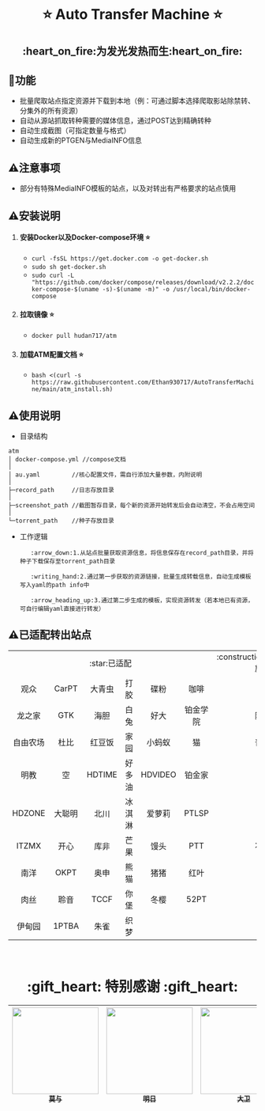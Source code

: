 <h1 align="center"> ⭐️ Auto Transfer Machine ⭐️ </h1>
<h2 align="center"><strong>:heart_on_fire:为发光发热而生:heart_on_fire:</a></strong></h2>

## :triangular_flag_on_post:功能

* 批量爬取站点指定资源并下载到本地（例：可通过脚本选择爬取影站除禁转、分集外的所有资源）
* 自动从源站抓取转种需要的媒体信息，通过POST达到精确转种
* 自动生成截图（可指定数量与格式）
* 自动生成新的PTGEN与MediaINFO信息

## :warning:注意事项
* 部分有特殊MediaINFO模板的站点，以及对转出有严格要求的站点慎用

## :warning:安装说明
1. #### 安装Docker以及Docker-compose环境 :star:
     * `curl -fsSL https://get.docker.com -o get-docker.sh`
     * `sudo sh get-docker.sh`
     * `sudo curl -L "https://github.com/docker/compose/releases/download/v2.2.2/docker-compose-$(uname -s)-$(uname -m)" -o /usr/local/bin/docker-compose`

2. #### 拉取镜像 :star:
     * `docker pull hudan717/atm`

3. #### 加载ATM配置文档 :star:
     * `bash <(curl -s https://raw.githubusercontent.com/Ethan930717/AutoTransferMachine/main/atm_install.sh)`

## :warning:使用说明
   * 目录结构

    atm
    │ docker-compose.yml //compose文档
    │
    │ au.yaml         //核心配置文件，需自行添加大量参数，内附说明
    │  
    ├─record_path     //日志存放目录
    │
    ├─screenshot_path //截图暂存目录，每个新的资源开始转发后会自动清空，不会占用空间
    │
    └─torrent_path    //种子存放目录

* 工作逻辑

         :arrow_down:1.从站点批量获取资源信息，将信息保存在record_path目录，并将种子下载保存至torrent_path目录

         :writing_hand:2.通过第一步获取的资源链接，批量生成转载信息，自动生成模板写入yaml的path info中

         :arrow_heading_up:3.通过第二步生成的模板，实现资源转发（若本地已有资源，可自行编辑yaml直接进行转发）


## :warning:已适配转出站点

<table>
  <tr>
    <td colspan="6" align="center">:star:已适配</td>
    <td align="center">:construction_worker_man:施工中</td>
  </tr>  
  <tr>
    <td align="center">观众</td>
    <td align="center">CarPT</td> 
    <td align="center">大青虫</td> 
    <td align="center">打胶</td> 
    <td align="center">碟粉</td>     
    <td align="center">咖啡</td>     
    <td align="center">学校</td> <!-- 施工中 -->
  </tr>  
  <tr>
    <td align="center">龙之家</td>
    <td align="center">GTK</td> 
    <td align="center">海胆</td> 
    <td align="center">白兔</td> 
    <td align="center">好大</td>  
    <td align="center">铂金学院</td>    
    <td align="center">阿童木</td> <!-- 施工中 -->
  </tr> 
  <tr>
    <td align="center">自由农场</td>
    <td align="center">杜比</td> 
    <td align="center">红豆饭</td> 
    <td align="center">家园</td> 
    <td align="center">小蚂蚁</td>
    <td align="center">猫</td>     
    <td align="center">普斯特</td> <!-- 施工中 -->
  </tr> 
  <tr>
    <td align="center">明教</td>
    <td align="center">空</td> 
    <td align="center">HDTIME</td> 
    <td align="center">好多油</td> 
    <td align="center">HDVIDEO</td>
    <td align="center">铂金家</td>     
    <td align="center">蝴蝶</td> <!-- 施工中 -->
  </tr> 
  <tr>
    <td align="center">HDZONE</td> 
    <td align="center">大聪明</td> 
    <td align="center">北川</td> 
    <td align="center">冰淇淋</td>
    <td align="center">爱萝莉</td>
    <td align="center">PTLSP</td>
    <td align="center">我堡</td> <!-- 施工中 -->
  </tr> 
  <tr>
    <td align="center">ITZMX</td> 
    <td align="center">开心</td> 
    <td align="center">库非</td> 
    <td align="center">芒果</td>
    <td align="center">馒头</td>
    <td align="center">PTT</td>
    <td align="center">不可说</td> <!-- 施工中 -->
  </tr> 
  <tr>
    <td align="center">南洋</td> 
    <td align="center">OKPT</td> 
    <td align="center">奥申</td> 
    <td align="center">熊猫</td>
    <td align="center">猪猪</td>
    <td align="center">红叶</td>
    <td align="center">烧包</td> <!-- 施工中 -->
  </tr>
  <tr>
    <td align="center">肉丝</td> 
    <td align="center">聆音</td> 
    <td align="center">TCCF</td> 
    <td align="center">你堡</td>
    <td align="center">冬樱</td>
    <td align="center">52PT</td>
    <td align="center">瓷</td> <!-- 施工中 -->
  </tr>
  <tr>
    <td align="center">伊甸园</td> 
    <td align="center">1PTBA</td> 
    <td align="center">朱雀</td> 
    <td align="center">织梦</td>
    <td align="center"></td>
    <td align="center"></td>
    <td align="center"></td> <!-- 施工中 -->
  </tr> 
</table>
<br>

<h1 align="center"> ️:gift_heart: 特别感谢 :gift_heart: </h1>

<!-- ALL-CONTRIBUTORS-LIST:START - Do not remove or modify this section -->
<!-- prettier-ignore -->
| [<img src="https://avatars.githubusercontent.com/u/17682201?v=4" width="175px;"/><br /><sub><b>莫与</b></sub>](https://github.com/dongshuyan)  <br /> | [<img src="https://avatars.githubusercontent.com/u/32202634?v=4" width="175px;"/><br /><sub><b>明日</b></sub>](https://github.com/tomorrow505/)<br /> | [<img src="https://avatars.githubusercontent.com/u/53997080?v=4" width="175px;"/><br /><sub><b>大卫</b></sub>](https://github.com/ledccn)<br /> | [<img src="https://avatars.githubusercontent.com/u/103914473?v=4" width="175px;"/><br /><sub><b>贾佬</b></sub>](https://github.com/vertex-app)<br /> | [<img src="https://img.pterclub.com/images/2023/09/29/p11a08.jpg" width="175px;"/><br /><sub><b>shmt86</b></sub>](https://pterclub.com/userdetails.php?id=751)<br /> | 
|:---------------------------------------------------------------------------------------------------------------------------------------------------:|:---------------------------------------------------------------------------------------------------------------------------------------------------:|:---------------------------------------------------------------------------------------------------------------------------------------------:|:--------------------------------------------------------------------------------------------------------------------------------------------------:|:--------------------------------------------------------------------------------------------------------------------------------------------------------------------:|
 








